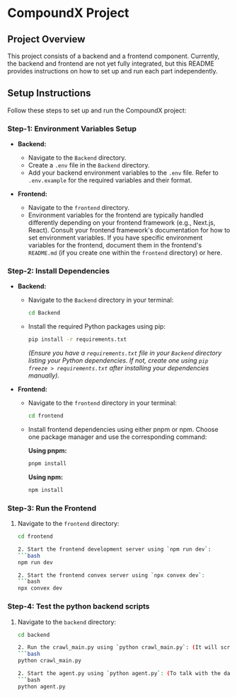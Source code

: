 # CompoundX Project

## Project Overview

This project consists of a backend and a frontend component. Currently, the backend and frontend are not yet fully integrated, but this README provides instructions on how to set up and run each part independently.

## Setup Instructions

Follow these steps to set up and run the CompoundX project:

### Step-1: Environment Variables Setup

* **Backend:**
    * Navigate to the `Backend` directory.
    * Create a `.env` file in the `Backend` directory.
    * Add your backend environment variables to the `.env` file. Refer to `.env.example` for the required variables and their format.

* **Frontend:**
    * Navigate to the `frontend` directory.
    *  Environment variables for the frontend are typically handled differently depending on your frontend framework (e.g., Next.js, React).  Consult your frontend framework's documentation for how to set environment variables.  If you have specific environment variables for the frontend, document them in the frontend's `README.md` (if you create one within the `frontend` directory) or here.

### Step-2: Install Dependencies

* **Backend:**
    * Navigate to the `Backend` directory in your terminal:
      ```bash
      cd Backend
      ```
    * Install the required Python packages using pip:
      ```bash
      pip install -r requirements.txt
      ```
      *(Ensure you have a `requirements.txt` file in your `Backend` directory listing your Python dependencies. If not, create one using `pip freeze > requirements.txt` after installing your dependencies manually).*

* **Frontend:**
    * Navigate to the `frontend` directory in your terminal:
      ```bash
      cd frontend
      ```
    * Install frontend dependencies using either pnpm or npm. Choose one package manager and use the corresponding command:

      **Using pnpm:**
      ```bash
      pnpm install
      ```

      **Using npm:**
      ```bash
      npm install
      ```

### Step-3: Run the Frontend

1. Navigate to the `frontend` directory:
   ```bash
   cd frontend

   2. Start the frontend development server using `npm run dev`:
   ```bash
   npm run dev

   2. Start the frontend convex server using `npx convex dev`:
   ```bash
   npx convex dev

### Step-4: Test the python backend scripts

1. Navigate to the `backend` directory:
   ```bash
   cd backend

   2. Run the crawl_main.py using `python crawl_main.py`: (It will scrape and store the data of the stock in database)
   ```bash
   python crawl_main.py

   2. Start the agent.py using `python agent.py`: (To talk with the data saved in database)
   ```bash
   python agent.py
